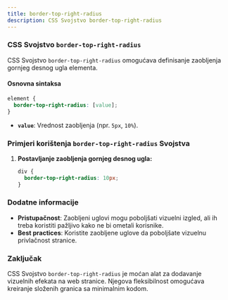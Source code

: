 ```yaml
---
title: border-top-right-radius
description: CSS Svojstvo border-top-right-radius
---
```


### CSS Svojstvo `border-top-right-radius`

CSS Svojstvo `border-top-right-radius` omogućava definisanje zaobljenja gornjeg desnog ugla elementa.

#### Osnovna sintaksa

```css
element {
  border-top-right-radius: [value];
}
```

- **`value`**: Vrednost zaobljenja (npr. `5px`, `10%`).

### Primjeri korištenja `border-top-right-radius` Svojstva

1. **Postavljanje zaobljenja gornjeg desnog ugla:**

   ```css
   div {
     border-top-right-radius: 10px;
   }
   ```

### Dodatne informacije

- **Pristupačnost**: Zaobljeni uglovi mogu poboljšati vizuelni izgled, ali ih treba koristiti pažljivo kako ne bi ometali korisnike.
- **Best practices**: Koristite zaobljene uglove da poboljšate vizuelnu privlačnost stranice.

### Zaključak

CSS Svojstvo `border-top-right-radius` je moćan alat za dodavanje vizuelnih efekata na web stranice. Njegova fleksibilnost omogućava kreiranje složenih granica sa minimalnim kodom.
